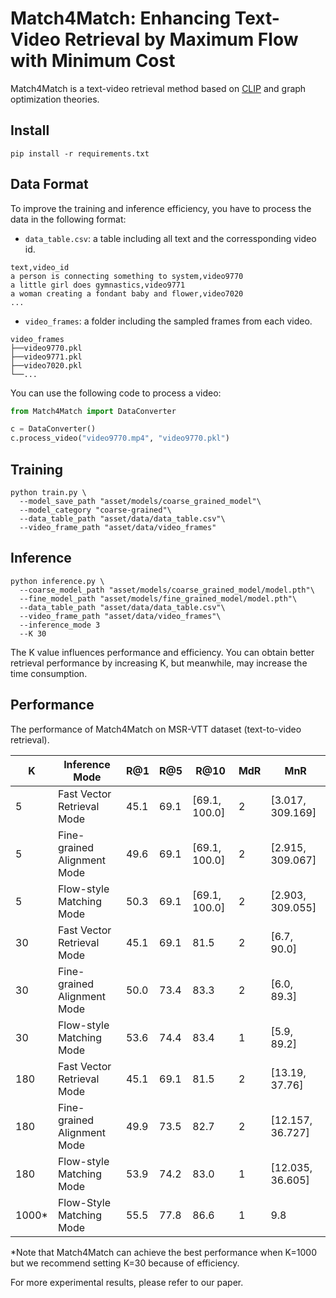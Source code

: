 # Match4Match: Enhancing Text-Video Retrieval by Maximum Flow with Minimum Cost

Match4Match is a text-video retrieval method based on [CLIP](https://github.com/openai/CLIP) and graph optimization theories.

## Install

```
pip install -r requirements.txt
```

## Data Format

To improve the training and inference efficiency, you have to process the data in the following format:

* `data_table.csv`: a table including all text and the corressponding video id.

```
text,video_id
a person is connecting something to system,video9770
a little girl does gymnastics,video9771
a woman creating a fondant baby and flower,video7020
...
```

* `video_frames`: a folder including the sampled frames from each video. 

```
video_frames
├──video9770.pkl
├──video9771.pkl
├──video7020.pkl
└──...
```

You can use the following code to process a video:

```python
from Match4Match import DataConverter

c = DataConverter()
c.process_video("video9770.mp4", "video9770.pkl")
```

## Training

```
python train.py \
  --model_save_path "asset/models/coarse_grained_model"\
  --model_category "coarse-grained"\
  --data_table_path "asset/data/data_table.csv"\
  --video_frame_path "asset/data/video_frames"
```

## Inference

```
python inference.py \
  --coarse_model_path "asset/models/coarse_grained_model/model.pth"\
  --fine_model_path "asset/models/fine_grained_model/model.pth"\
  --data_table_path "asset/data/data_table.csv"\
  --video_frame_path "asset/data/video_frames"\
  --inference_mode 3
  --K 30
```

The K value influences performance and efficiency. You can obtain better retrieval performance by increasing K, but meanwhile, may increase the time consumption.

## Performance

The performance of Match4Match on MSR-VTT dataset (text-to-video retrieval).

| K    | Inference Mode              | R@1  | R@5  | R@10          | MdR | MnR              |
|------|-----------------------------|------|------|---------------|-----|------------------|
| 5    | Fast Vector Retrieval Mode  | 45.1 | 69.1 | [69.1, 100.0] | 2   | [3.017, 309.169] |
| 5    | Fine-grained Alignment Mode | 49.6 | 69.1 | [69.1, 100.0] | 2   | [2.915, 309.067] |
| 5    | Flow-style Matching Mode    | 50.3 | 69.1 | [69.1, 100.0] | 2   | [2.903, 309.055] |
| 30   | Fast Vector Retrieval Mode  | 45.1 | 69.1 | 81.5          | 2   | [6.7, 90.0]      |
| 30   | Fine-grained Alignment Mode | 50.0 | 73.4 | 83.3          | 2   | [6.0, 89.3]      |
| 30   | Flow-style Matching Mode    | 53.6 | 74.4 | 83.4          | 1   | [5.9, 89.2]      |
| 180  | Fast Vector Retrieval Mode  | 45.1 | 69.1 | 81.5          | 2   | [13.19, 37.76]   |
| 180  | Fine-grained Alignment Mode | 49.9 | 73.5 | 82.7          | 2   | [12.157, 36.727] |
| 180  | Flow-style Matching Mode    | 53.9 | 74.2 | 83.0          | 1   | [12.035, 36.605] |
| 1000*| Flow-Style Matching Mode    | 55.5 | 77.8 | 86.6          | 1   | 9.8              |

*Note that Match4Match can achieve the best performance when K=1000 but we recommend setting K=30 because of efficiency.

For more experimental results, please refer to our paper.
